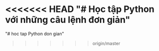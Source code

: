 <<<<<<< HEAD
"# Học tập Python với những câu lệnh đơn giản"
=======
"# hoc tap Python don gian" 
>>>>>>> origin/master
